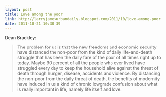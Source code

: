 ```yaml
---
layout: post
title: Love among the poor
link: http://larryjamesurbandaily.blogspot.com/2011/10/love-among-poor.html
date: 2011-10-21 10:30:39
---
```


Dean Brackley:
> The problem for us is that the new freedoms and economic security have
> distanced the non-poor from the kind of daily life-and-death struggle that
> has been the daily fare of the poor of all times right up to today. Maybe 90
> percent of all the people who ever lived have struggled every day to keep
> the household alive against the threat of death through hunger, disease,
> accidents and violence. By distancing the non-poor from the daily threat of
> death, the benefits of modernity have induced in us a kind of chronic
> lowgrade confusion about what is really important in life, namely life
> itself and love.

